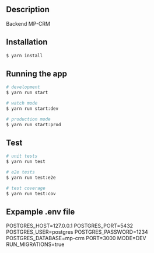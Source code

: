 ## Description

Backend MP-CRM

## Installation

```bash
$ yarn install
```

## Running the app

```bash
# development
$ yarn run start

# watch mode
$ yarn run start:dev

# production mode
$ yarn run start:prod
```

## Test

```bash
# unit tests
$ yarn run test

# e2e tests
$ yarn run test:e2e

# test coverage
$ yarn run test:cov
```

## Expample .env file

POSTGRES_HOST=127.0.0.1
POSTGRES_PORT=5432
POSTGRES_USER=postgres
POSTGRES_PASSWORD=1234
POSTGRES_DATABASE=mp-crm
PORT=3000
MODE=DEV
RUN_MIGRATIONS=true